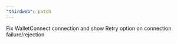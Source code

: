 ```yaml
---
"thirdweb": patch
---
```


Fix WalletConnect connection and show Retry option on connection failure/rejection
